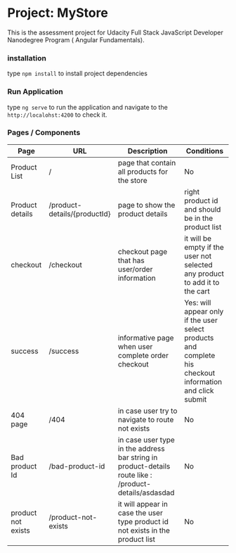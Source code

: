 # Project: MyStore

This is the assessment project for Udacity Full Stack JavaScript Developer Nanodegree Program ( Angular Fundamentals).


### installation 

type `npm install` to install project dependencies 

### Run Application
type `ng serve` to run the application and navigate to the `http://localohst:4200` to check it.

### Pages / Components

| Page               | URL                          | Description                                                                                           | Conditions                                                                                               |
|--------------------|------------------------------|-------------------------------------------------------------------------------------------------------|----------------------------------------------------------------------------------------------------------|
| Product List       | /                            | page that contain all products for the store                                                          | No                                                                                                       |
| Product details    | /product-details/{productId} | page to show the product details                                                                      | right product id and should be in the product list                                                       |
| checkout           | /checkout                    | checkout page that has user/order information                                                         | it will be empty if the user not selected any product to add it to the cart                              |
| success            | /success                     | informative page when user complete order checkout                                                    | Yes: will appear only if the user select products and complete his checkout information and click submit |
| 404 page           | /404                         | in case user try to navigate to route not exists                                                      | No                                                                                                       |
| Bad product Id     | /bad-product-id              | in case user type in the address bar string in product-details route like : /product-details/asdasdad | No                                                                                                       |
| product not exists | /product-not-exists          | it will appear in case the user type product id not exists in the product list                        | No                                                                                                       |




